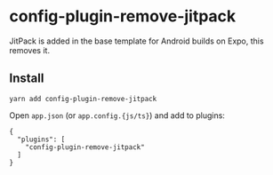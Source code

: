 # config-plugin-remove-jitpack

JitPack is added in the base template for Android builds on Expo, this removes it.

## Install

```
yarn add config-plugin-remove-jitpack
```

Open `app.json` (or `app.config.{js/ts}`) and add to plugins:

```
{
  "plugins": [
    "config-plugin-remove-jitpack"
  ]
}
```